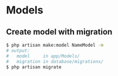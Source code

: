 # Models

## Create model with migration

```bash
$ php artisan make:model NameModel -m
# output:
#   model     in app/Models/
#   migration in database/migrations/
$ php artisan migrate
```

